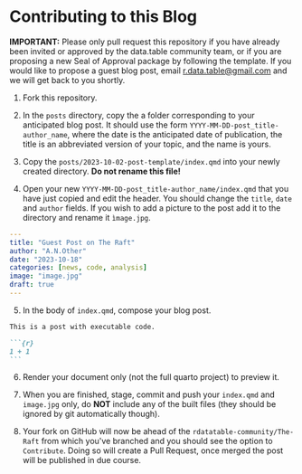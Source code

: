 # Contributing to this Blog

**IMPORTANT:** Please only pull request this repository if you have already been invited or approved by the data.table community team, or if you are proposing a new Seal of Approval package by following the template.
If you would like to propose a guest blog post, email r.data.table@gmail.com and we will get back to you shortly.

1. Fork this repository.

2. In the `posts` directory, copy the a folder corresponding to your anticipated blog post. It should use the form
   `YYYY-MM-DD-post_title-author_name`, where the date is the anticipated date of publication, the title is an
   abbreviated version of your topic, and the name is yours.

3. Copy the `posts/2023-10-02-post-template/index.qmd` into your newly created directory.  **Do not rename this file!**

4. Open your new `YYYY-MM-DD-post_title-author_name/index.qmd` that you have just copied and edit the header. You should
   change the `title`, `date` and `author` fields. If you wish to add a picture to the post add it to the directory and rename
   it `ìmage.jpg`.

```yaml
---
title: "Guest Post on The Raft"
author: "A.N.Other"
date: "2023-10-18"
categories: [news, code, analysis]
image: "image.jpg"
draft: true
---
```

5. In the body of `index.qmd`, compose your blog post.

```` markdown
This is a post with executable code.

```{r}
1 + 1
```

````

6. Render your document only (not the full quarto project) to preview it.

7. When you are finished, stage, commit and push your `index.qmd` and `image.jpg` only, do **NOT** include any of the
   built files (they should be ignored by git automatically though).

8. Your fork on GitHub will now be ahead of the `rdatatable-community/The-Raft` from which you've branched and you
   should see the option to `Contribute`. Doing so will create a Pull Request, once merged the post will be published in
   due course.
